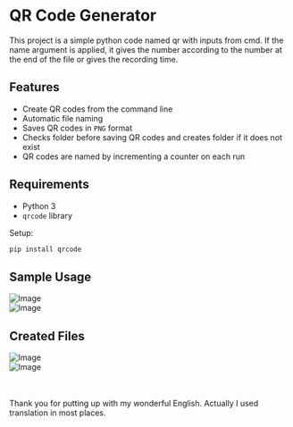 # QR Code Generator

This project is a simple python code named qr with inputs from cmd. If the name argument is applied, it gives the number according to the number at the end of the file or gives the recording time.
## Features

- Create QR codes from the command line
- Automatic file naming
- Saves QR codes in `PNG` format
- Checks folder before saving QR codes and creates folder if it does not exist
- QR codes are named by incrementing a counter on each run

## Requirements

- Python 3
- `qrcode` library

Setup:

```bash
pip install qrcode
```

## Sample Usage
  ![Image](https://github.com/user-attachments/assets/1ffaa250-0f4d-4c7a-a2a5-de0e5c51268b) <br/>
  ![Image](https://github.com/user-attachments/assets/7bd9c568-91c7-4422-9ce4-70d6a162e930)

## Created Files
![Image](https://github.com/user-attachments/assets/5a8139c4-02d6-49cd-bfca-8ddcda919f35)<br/>
![Image](https://github.com/user-attachments/assets/3a1928df-d79a-4cd4-aedb-247252a38fc9)


<br/><br/>Thank you for putting up with my wonderful English. Actually I used translation in most places.
